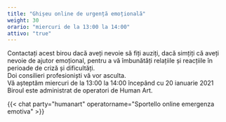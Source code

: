 ```yaml
---
title: "Ghișeu online de urgență emoțională"
weight: 30
orario: "miercuri de la 13:00 la 14:00"
attivo: "true"
---
```


Contactați acest birou dacă aveți nevoie să fiți auziți, dacă simțiți că aveți nevoie de ajutor emoțional, pentru a vă îmbunătăți relațiile și reacțiile în perioade de criză și dificultăți.  
Doi consilieri profesioniști vă vor asculta.  
Vă așteptăm miercuri de la 13:00 la 14:00 începând cu 20 ianuarie 2021  
Biroul este administrat de operatori de Human Art.

{{< chat party="humanart" operatorname="Sportello online emergenza emotiva" >}}
